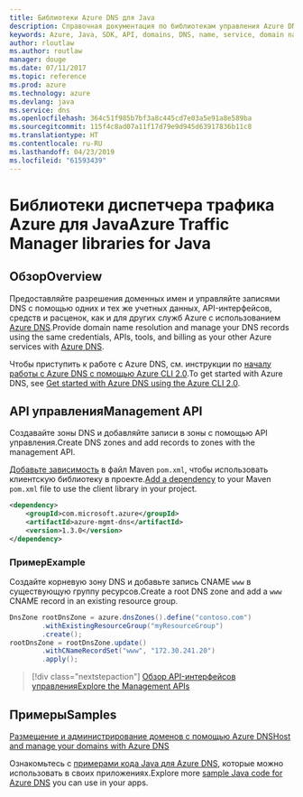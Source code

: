 ```yaml
---
title: Библиотеки Azure DNS для Java
description: Справочная документация по библиотекам управления Azure DNS для Java
keywords: Azure, Java, SDK, API, domains, DNS, name, service, domain name service
author: rloutlaw
ms.author: routlaw
manager: douge
ms.date: 07/11/2017
ms.topic: reference
ms.prod: azure
ms.technology: azure
ms.devlang: java
ms.service: dns
ms.openlocfilehash: 364c51f985b7bf3a8c445cd7e03a5e91a8e589ba
ms.sourcegitcommit: 115f4c8ad07a11f17d79e9d945d63917836b11c8
ms.translationtype: HT
ms.contentlocale: ru-RU
ms.lasthandoff: 04/23/2019
ms.locfileid: "61593439"
---
```

# <a name="azure-traffic-manager-libraries-for-java"></a><span data-ttu-id="fc8bc-104">Библиотеки диспетчера трафика Azure для Java</span><span class="sxs-lookup"><span data-stu-id="fc8bc-104">Azure Traffic Manager libraries for Java</span></span>

## <a name="overview"></a><span data-ttu-id="fc8bc-105">Обзор</span><span class="sxs-lookup"><span data-stu-id="fc8bc-105">Overview</span></span>

<span data-ttu-id="fc8bc-106">Предоставляйте разрешения доменных имен и управляйте записями DNS с помощью одних и тех же учетных данных, API-интерфейсов, средств и расценок, как и для других служб Azure с использованием [Azure DNS](/azure/dns/dns-overview).</span><span class="sxs-lookup"><span data-stu-id="fc8bc-106">Provide domain name resolution and manage your DNS records using the same credentials, APIs, tools, and billing as your other Azure services with [Azure DNS](/azure/dns/dns-overview).</span></span>

<span data-ttu-id="fc8bc-107">Чтобы приступить к работе с Azure DNS, см. инструкции по [началу работы с Azure DNS с помощью Azure CLI 2.0](/azure/dns/dns-getstarted-cli).</span><span class="sxs-lookup"><span data-stu-id="fc8bc-107">To get started with Azure DNS, see [Get started with Azure DNS using the Azure CLI 2.0](/azure/dns/dns-getstarted-cli).</span></span>

## <a name="management-api"></a><span data-ttu-id="fc8bc-108">API управления</span><span class="sxs-lookup"><span data-stu-id="fc8bc-108">Management API</span></span>

<span data-ttu-id="fc8bc-109">Создавайте зоны DNS и добавляйте записи в зоны с помощью API управления.</span><span class="sxs-lookup"><span data-stu-id="fc8bc-109">Create DNS zones and add records to zones with the management API.</span></span>

<span data-ttu-id="fc8bc-110">[Добавьте зависимость](https://maven.apache.org/guides/getting-started/index.html#How_do_I_use_external_dependencies) в файл Maven `pom.xml`, чтобы использовать клиентскую библиотеку в проекте.</span><span class="sxs-lookup"><span data-stu-id="fc8bc-110">[Add a dependency](https://maven.apache.org/guides/getting-started/index.html#How_do_I_use_external_dependencies) to your Maven `pom.xml` file to use the client library in your project.</span></span>

```XML
<dependency>
    <groupId>com.microsoft.azure</groupId>
    <artifactId>azure-mgmt-dns</artifactId>
    <version>1.3.0</version>
</dependency>
```   

### <a name="example"></a><span data-ttu-id="fc8bc-111">Пример</span><span class="sxs-lookup"><span data-stu-id="fc8bc-111">Example</span></span>

<span data-ttu-id="fc8bc-112">Создайте корневую зону DNS и добавьте запись CNAME `www` в существующую группу ресурсов.</span><span class="sxs-lookup"><span data-stu-id="fc8bc-112">Create a root DNS zone and add a `www` CNAME record in an existing resource group.</span></span>

```java
DnsZone rootDnsZone = azure.dnsZones().define("contoso.com")
        .withExistingResourceGroup("myResourceGroup")
        .create();
rootDnsZone = rootDnsZone.update()
        .withCNameRecordSet("www", "172.30.241.20")
        .apply();
```

> [!div class="nextstepaction"]
> [<span data-ttu-id="fc8bc-113">Обзор API-интерфейсов управления</span><span class="sxs-lookup"><span data-stu-id="fc8bc-113">Explore the Management APIs</span></span>](/java/api/overview/azure/dns/management)

## <a name="samples"></a><span data-ttu-id="fc8bc-114">Примеры</span><span class="sxs-lookup"><span data-stu-id="fc8bc-114">Samples</span></span>

[<span data-ttu-id="fc8bc-115">Размещение и администрирование доменов с помощью Azure DNS</span><span class="sxs-lookup"><span data-stu-id="fc8bc-115">Host and manage your domains with Azure DNS</span></span>](https://github.com/Azure-Samples/dns-java-host-and-manage-your-domains)

<span data-ttu-id="fc8bc-116">Ознакомьтесь с [примерами кода Java для Azure DNS](https://azure.microsoft.com/resources/samples/?platform=java&term=dns), которые можно использовать в своих приложениях.</span><span class="sxs-lookup"><span data-stu-id="fc8bc-116">Explore more [sample Java code for Azure DNS](https://azure.microsoft.com/resources/samples/?platform=java&term=dns) you can use in your apps.</span></span>

<!---Loc Comment: Please, refer to conversation section to check the issue. Thanks.--->

